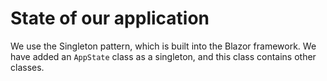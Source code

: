 # State of our application
We use the Singleton pattern, which is built into the Blazor framework.
We have added an `AppState` class as a singleton, and this class contains other classes.